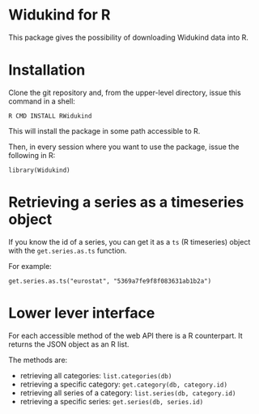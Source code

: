 # Widukind for R

This package gives the possibility of downloading Widukind data into R.

# Installation

Clone the git repository and, from the upper-level directory, issue this
command in a shell:
```
R CMD INSTALL RWidukind
```

This will install the package in some path accessible to R.

Then, in every session where you want to use the package, issue the following
in R:
```
library(Widukind)
```

# Retrieving a series as a timeseries object

If you know the id of a series, you can get it as a `ts` (R timeseries) object
with the `get.series.as.ts` function.

For example:
```
get.series.as.ts("eurostat", "5369a7fe9f8f083631ab1b2a")
```

# Lower lever interface

For each accessible method of the web API there is a R counterpart. It returns
the JSON object as an R list.

The methods are:
- retrieving all categories: `list.categories(db)`
- retrieving a specific category: `get.category(db, category.id)`
- retrieving all series of a category: `list.series(db, category.id)`
- retrieving a specific series: `get.series(db, series.id)`
